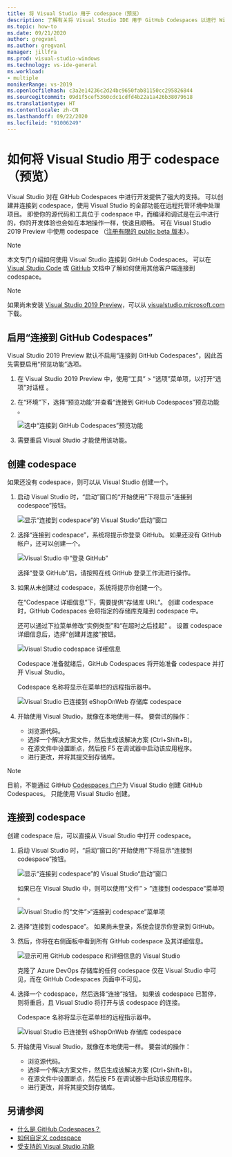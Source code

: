 ```yaml
---
title: 将 Visual Studio 用于 codespace（预览）
description: 了解有关将 Visual Studio IDE 用于 GitHub Codespaces 以进行 Windows 开发的信息。
ms.topic: how-to
ms.date: 09/21/2020
author: gregvanl
ms.author: gregvanl
manager: jillfra
ms.prod: visual-studio-windows
ms.technology: vs-ide-general
ms.workload:
- multiple
monikerRange: vs-2019
ms.openlocfilehash: c3a2e14236c2d24bc9650fab81150cc295826844
ms.sourcegitcommit: 09d1f5cef5360cdc1cdfd4b22a1a426b38079618
ms.translationtype: HT
ms.contentlocale: zh-CN
ms.lasthandoff: 09/22/2020
ms.locfileid: "91006249"
---
```

# <a name="how-to-use-visual-studio-with-a-codespace-preview"></a>如何将 Visual Studio 用于 codespace（预览）

Visual Studio 对在 GitHub Codespaces 中进行开发提供了强大的支持。 可以创建并连接到 codespace，使用 Visual Studio 的全部功能在远程托管环境中处理项目。 即使你的源代码和工具位于 codespace 中，而编译和调试是在云中进行的，你的开发体验也会如在本地操作一样，快速且顺畅。 可在 Visual Studio 2019 Preview 中使用 codespace （[注册有限的 public beta 版本](https://github.com/features/codespaces/signup-vs)）。

> [!NOTE]
> 本文专门介绍如何使用 Visual Studio 连接到 GitHub Codespaces。 可以在 [Visual Studio Code](https://docs.github.com/github/developing-online-with-codespaces/connecting-to-your-codespace-from-visual-studio-code) 或 [GitHub](https://docs.github.com/github/developing-online-with-codespaces/developing-in-a-codespace) 文档中了解如何使用其他客户端连接到 codespace。

> [!NOTE]
> 如果尚未安装 [Visual Studio 2019 Preview](https://aka.ms/vspreview)，可以从 [visualstudio.microsoft.com](https://aka.ms/vspreview) 下载。

## <a name="enable-connect-to-github-codespaces"></a>启用“连接到 GitHub Codespaces”

Visual Studio 2019 Preview 默认不启用“连接到 GitHub Codespaces”，因此首先需要启用“预览功能”选项。

1. 在 Visual Studio 2019 Preview 中，使用“工具” > “选项”菜单项，以打开“选项”对话框 。

2. 在“环境”下，选择“预览功能”并查看“连接到 GitHub Codespaces”预览功能  。

   ![选中“连接到 GitHub Codespaces”预览功能](media/connect-to-github-codespaces-preview-feature.png)

3. 需要重启 Visual Studio 才能使用该功能。

## <a name="create-a-codespace"></a>创建 codespace

如果还没有 codespace，则可以从 Visual Studio 创建一个。

1. 启动 Visual Studio 时，“启动”窗口的“开始使用”下将显示“连接到 codespace”按钮。

   ![显示“连接到 codespace”的 Visual Studio“启动”窗口](media/visual-studio-start-window.png)

2. 选择“连接到 codespace”，系统将提示你登录 GitHub。 如果还没有 GitHub 帐户，还可以创建一个。

   ![Visual Studio 中“登录 GitHub”](media/visual-studio-sign-in-to-github.png)

   选择“登录 GitHub”后，请按照在线 GitHub 登录工作流进行操作。

3. 如果从未创建过 codespace，系统将提示你创建一个。

   在“Codespace 详细信息”下，需要提供“存储库 URL”。 创建 codespace 时，GitHub Codespaces 会将指定的存储库克隆到 codespace 中。

   还可以通过下拉菜单修改“实例类型”和“在超时之后挂起” 。 设置 codespace 详细信息后，选择“创建并连接”按钮。

   ![Visual Studio codespace 详细信息](media/visual-studio-codespace-details.png)

   Codespace 准备就绪后，GitHub Codespaces 将开始准备 codespace 并打开 Visual Studio。

   Codespace 名称将显示在菜单栏的远程指示器中。

   ![Visual Studio 已连接到 eShopOnWeb 存储库 codespace](media/visual-studio-eshoponweb-codespace.png)

4. 开始使用 Visual Studio，就像在本地使用一样。 要尝试的操作：

   * 浏览源代码。
   * 选择一个解决方案文件，然后生成该解决方案 (Ctrl+Shift+B)。
   * 在源文件中设置断点，然后按 F5 在调试器中启动该应用程序。
   * 进行更改，并将其提交到存储库。   

> [!NOTE]
> 目前，不能通过 GitHub [Codespaces 门户](https://github.com/codespaces)为 Visual Studio 创建 GitHub Codespaces。 只能使用 Visual Studio 创建。

## <a name="connect-to-a-codespace"></a>连接到 codespace

创建 codespace 后，可以直接从 Visual Studio 中打开 codespace。

1. 启动 Visual Studio 时，“启动”窗口的“开始使用”下将显示“连接到 codespace”按钮。

   ![显示“连接到 codespace”的 Visual Studio“启动”窗口](media/visual-studio-start-window.png)

   如果已在 Visual Studio 中，则可以使用“文件” > ”连接到 codespace”菜单项 。

   ![Visual Studio 的“文件”>“连接到 codespace”菜单项](media/visual-studio-file-connect-to-codespace.png)

2. 选择“连接到 codespace”。 如果尚未登录，系统会提示你登录到 GitHub。

3. 然后，你将在右侧面板中看到所有 GitHub codespace 及其详细信息。

   ![显示可用 GitHub codespace 和详细信息的 Visual Studio](media/visual-studio-connect-codespace.png)

   克隆了 Azure DevOps 存储库的任何 codespace 仅在 Visual Studio 中可见，而在 GitHub Codespaces 页面中不可见。

4. 选择一个 codespace，然后选择“连接”按钮。 如果该 codespace 已暂停，则将重启，且 Visual Studio 将打开与该 codespace 的连接。

   Codespace 名称将显示在菜单栏的远程指示器中。

   ![Visual Studio 已连接到 eShopOnWeb 存储库 codespace](media/visual-studio-eshoponweb-codespace.png)

5. 开始使用 Visual Studio，就像在本地使用一样。 要尝试的操作：

   * 浏览源代码。
   * 选择一个解决方案文件，然后生成该解决方案 (Ctrl+Shift+B)。
   * 在源文件中设置断点，然后按 F5 在调试器中启动该应用程序。
   * 进行更改，并将其提交到存储库。

<!-- TBD ## Suspend a codespace -->

<!-- TBD ## Disconnect from a codespace -->

## <a name="see-also"></a>另请参阅

* [什么是 GitHub Codespaces？](codespaces-overview.md)
* [如何自定义 codespace](customize-codespaces.md)
* [受支持的 Visual Studio 功能](supported-features-codespaces.md)
